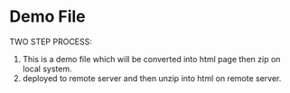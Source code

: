 # Demo File 
TWO STEP PROCESS:
1) This is a demo file which will be converted into html page then zip on local system.
2) deployed to remote server and then unzip into html on remote server.
